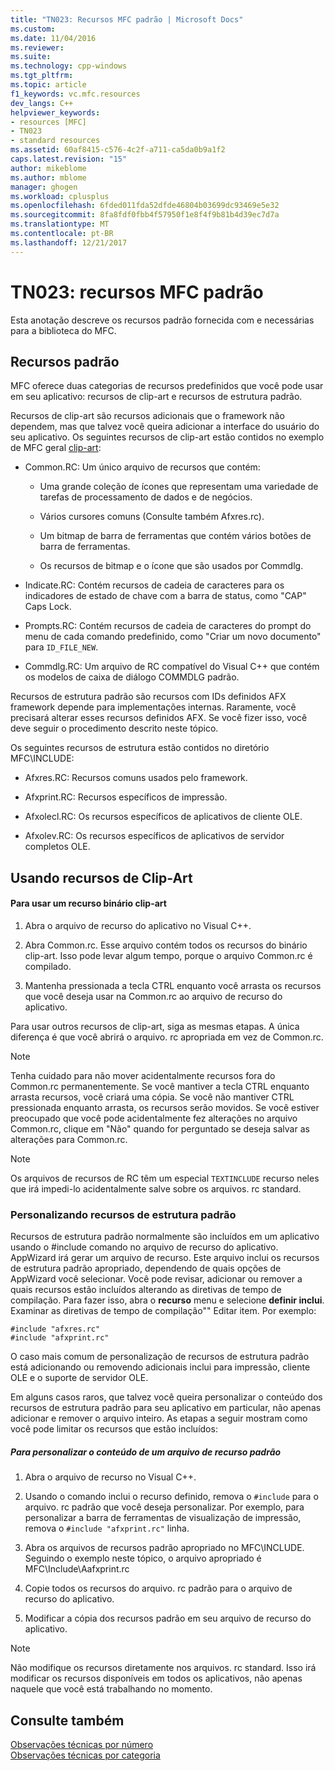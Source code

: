 ```yaml
---
title: "TN023: Recursos MFC padrão | Microsoft Docs"
ms.custom: 
ms.date: 11/04/2016
ms.reviewer: 
ms.suite: 
ms.technology: cpp-windows
ms.tgt_pltfrm: 
ms.topic: article
f1_keywords: vc.mfc.resources
dev_langs: C++
helpviewer_keywords:
- resources [MFC]
- TN023
- standard resources
ms.assetid: 60af8415-c576-4c2f-a711-ca5da0b9a1f2
caps.latest.revision: "15"
author: mikeblome
ms.author: mblome
manager: ghogen
ms.workload: cplusplus
ms.openlocfilehash: 6fded011fda52dfde46804b03699dc93469e5e32
ms.sourcegitcommit: 8fa8fdf0fbb4f57950f1e8f4f9b81b4d39ec7d7a
ms.translationtype: MT
ms.contentlocale: pt-BR
ms.lasthandoff: 12/21/2017
---
```

# <a name="tn023-standard-mfc-resources"></a>TN023: recursos MFC padrão
Esta anotação descreve os recursos padrão fornecida com e necessárias para a biblioteca do MFC.  
  
## <a name="standard-resources"></a>Recursos padrão  
 MFC oferece duas categorias de recursos predefinidos que você pode usar em seu aplicativo: recursos de clip-art e recursos de estrutura padrão.  
  
 Recursos de clip-art são recursos adicionais que o framework não dependem, mas que talvez você queira adicionar a interface do usuário do seu aplicativo. Os seguintes recursos de clip-art estão contidos no exemplo de MFC geral [clip-art](../visual-cpp-samples.md):  
  
-   Common.RC: Um único arquivo de recursos que contém:  
  
    -   Uma grande coleção de ícones que representam uma variedade de tarefas de processamento de dados e de negócios.  
  
    -   Vários cursores comuns (Consulte também Afxres.rc).  
  
    -   Um bitmap de barra de ferramentas que contém vários botões de barra de ferramentas.  
  
    -   Os recursos de bitmap e o ícone que são usados por Commdlg.  
  
-   Indicate.RC: Contém recursos de cadeia de caracteres para os indicadores de estado de chave com a barra de status, como "CAP" Caps Lock.  
  
-   Prompts.RC: Contém recursos de cadeia de caracteres do prompt do menu de cada comando predefinido, como "Criar um novo documento" para `ID_FILE_NEW`.  
  
-   Commdlg.RC: Um arquivo de RC compatível do Visual C++ que contém os modelos de caixa de diálogo COMMDLG padrão.  
  
 Recursos de estrutura padrão são recursos com IDs definidos AFX framework depende para implementações internas. Raramente, você precisará alterar esses recursos definidos AFX. Se você fizer isso, você deve seguir o procedimento descrito neste tópico.  
  
 Os seguintes recursos de estrutura estão contidos no diretório MFC\INCLUDE:  
  
-   Afxres.RC: Recursos comuns usados pelo framework.  
  
-   Afxprint.RC: Recursos específicos de impressão.  
  
-   Afxolecl.RC: Os recursos específicos de aplicativos de cliente OLE.  
  
-   Afxolev.RC: Os recursos específicos de aplicativos de servidor completos OLE.  
  
## <a name="using-clip-art-resources"></a>Usando recursos de Clip-Art  
  
#### <a name="to-use-a-clip-art-binary-resource"></a>Para usar um recurso binário clip-art  
  
1.  Abra o arquivo de recurso do aplicativo no Visual C++.  
  
2.  Abra Common.rc. Esse arquivo contém todos os recursos do binário clip-art. Isso pode levar algum tempo, porque o arquivo Common.rc é compilado.  
  
3.  Mantenha pressionada a tecla CTRL enquanto você arrasta os recursos que você deseja usar na Common.rc ao arquivo de recurso do aplicativo.  
  
 Para usar outros recursos de clip-art, siga as mesmas etapas. A única diferença é que você abrirá o arquivo. rc apropriada em vez de Common.rc.  
  
> [!NOTE]
>  Tenha cuidado para não mover acidentalmente recursos fora do Common.rc permanentemente. Se você mantiver a tecla CTRL enquanto arrasta recursos, você criará uma cópia. Se você não mantiver CTRL pressionada enquanto arrasta, os recursos serão movidos. Se você estiver preocupado que você pode acidentalmente fez alterações no arquivo Common.rc, clique em "Não" quando for perguntado se deseja salvar as alterações para Common.rc.  
  
> [!NOTE]
>  Os arquivos de recursos de RC têm um especial `TEXTINCLUDE` recurso neles que irá impedi-lo acidentalmente salve sobre os arquivos. rc standard.  
  
### <a name="customizing-standard-framework-resources"></a>Personalizando recursos de estrutura padrão  
 Recursos de estrutura padrão normalmente são incluídos em um aplicativo usando o #include comando no arquivo de recurso do aplicativo. AppWizard irá gerar um arquivo de recurso. Este arquivo inclui os recursos de estrutura padrão apropriado, dependendo de quais opções de AppWizard você selecionar. Você pode revisar, adicionar ou remover a quais recursos estão incluídos alterando as diretivas de tempo de compilação. Para fazer isso, abra o **recurso** menu e selecione **definir inclui**. Examinar as diretivas de tempo de compilação"" Editar item. Por exemplo:  
  
```  
#include "afxres.rc"  
#include "afxprint.rc"  
```  
  
 O caso mais comum de personalização de recursos de estrutura padrão está adicionando ou removendo adicionais inclui para impressão, cliente OLE e o suporte de servidor OLE.  
  
 Em alguns casos raros, que talvez você queira personalizar o conteúdo dos recursos de estrutura padrão para seu aplicativo em particular, não apenas adicionar e remover o arquivo inteiro. As etapas a seguir mostram como você pode limitar os recursos que estão incluídos:  
  
##### <a name="to-customize-the-contents-of-a-standard-resource-file"></a>Para personalizar o conteúdo de um arquivo de recurso padrão  
  
1.  Abra o arquivo de recurso no Visual C++.  
  
2.  Usando o comando inclui o recurso definido, remova o `#include` para o arquivo. rc padrão que você deseja personalizar. Por exemplo, para personalizar a barra de ferramentas de visualização de impressão, remova o `#include "afxprint.rc"` linha.  
  
3.  Abra os arquivos de recursos padrão apropriado no MFC\INCLUDE. Seguindo o exemplo neste tópico, o arquivo apropriado é MFC\Include\Aafxprint.rc  
  
4.  Copie todos os recursos do arquivo. rc padrão para o arquivo de recurso do aplicativo.  
  
5.  Modificar a cópia dos recursos padrão em seu arquivo de recurso do aplicativo.  
  
> [!NOTE]
>  Não modifique os recursos diretamente nos arquivos. rc standard. Isso irá modificar os recursos disponíveis em todos os aplicativos, não apenas naquele que você está trabalhando no momento.  
  
## <a name="see-also"></a>Consulte também  
 [Observações técnicas por número](../mfc/technical-notes-by-number.md)   
 [Observações técnicas por categoria](../mfc/technical-notes-by-category.md)

